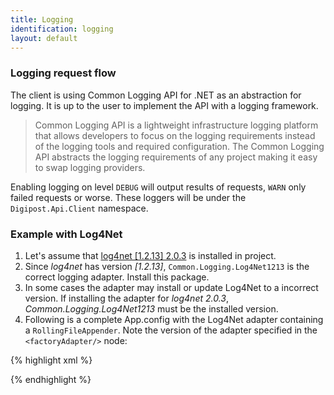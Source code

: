 ```yaml
---
title: Logging
identification: logging
layout: default
---
```


<h3 id="loggingrequestflow">Logging request flow</h3>
The client is using Common Logging API for .NET as an abstraction for logging. It is up to the user to implement the API with a logging framework.

<blockquote>Common Logging API is a lightweight infrastructure logging platform that allows developers to focus on the logging requirements instead of the logging tools and required configuration. The Common Logging API abstracts the logging requirements of any project making it easy to swap logging providers.</blockquote>

Enabling logging on level `DEBUG` will output results of requests, `WARN` only failed requests or worse. These loggers will be under the `Digipost.Api.Client` namespace. 

<h3 id="log4net">Example with Log4Net</h3>

1. Let's assume that [log4net [1.2.13] 2.0.3](https://www.nuget.org/packages/log4net/2.0.3) is installed in project.
1. Since _log4net_ has version _[1.2.13]_, `Common.Logging.Log4Net1213` is the correct logging adapter. Install this package.
1. In some cases the adapter may install or update Log4Net to a incorrect version. If installing the adapter for _log4net 2.0.3_, _Common.Logging.Log4Net1213_ must be the installed version.
1. Following is a complete App.config with the Log4Net adapter containing a `RollingFileAppender`. Note the version of the adapter specified in the `<factoryAdapter/>` node:

{% highlight xml %}
<?xml version="1.0" encoding="utf-8"?>
<configuration>
  <configSections>
    <sectionGroup name="common">
      <section name="logging" type="Common.Logging.ConfigurationSectionHandler, Common.Logging" />
    </sectionGroup>
    <section name="log4net" type="log4net.Config.Log4NetConfigurationSectionHandler, log4net" />
  </configSections>

  <common>
    <logging>
      <factoryAdapter type="Common.Logging.Log4Net.Log4NetLoggerFactoryAdapter, Common.Logging.Log4net1213">
        <arg key="configType" value="INLINE" />
      </factoryAdapter>
    </logging>
  </common>

   <log4net>
    <appender name="RollingFileAppender" type="log4net.Appender.RollingFileAppender">
      <lockingModel type="log4net.Appender.FileAppender+MinimalLock" />
      <file value="${AppData}\Digipost\Client\" />
      <appendToFile value="true" />
      <rollingStyle value="Date" />
      <staticLogFileName value="false" />
      <rollingStyle value="Composite" />
      <param name="maxSizeRollBackups" value="10" />
      <datePattern value="yyyy.MM.dd' digipost-api-client-dotnet.log'" />
      <maximumFileSize value="100MB" />
      <layout type="log4net.Layout.PatternLayout">
        <conversionPattern value="%date [%thread] %-5level %logger - %message%newline" />
      </layout>
    </appender>
   <root>
      <appender-ref ref="RollingFileAppender"/>
    </root>
  </log4net>
</configuration>

{% endhighlight %}
